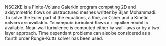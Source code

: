 NSC2KE is a Finite-Volume Galerkin program computing 2D and axisymmetric flows on unstructured meshes written by Bijan Mohammadi. To solve the Euler part of the equations, a Roe, an Osher and a Kinetic solvers are available. To compute turbulent flows a k-epsilon model is available. Near-wall turbulence is computed either by wall-laws or by a two-layer approach. Time dependant problems can also be considered as a fourth order Runge-Kutta solver has been used. 
